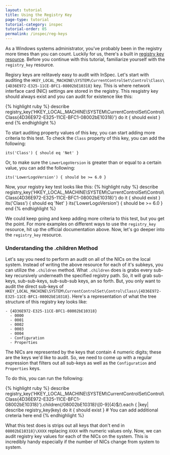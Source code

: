 ```yaml
---
layout: tutorial
title: Using the Registry Key
page-type: tutorial
tutorial-category: inspec
tutorial-order: 05
permalink: /inspec/reg-keys
---
```


As a Windows systems administrator, you've probably been in the registry more times than you can count. Luckily for us, there's a built in <a href="http://inspec.io/docs/reference/resources/registry_key/">registry key resource</a>. Before you continue with this tutorial, familiarize yourself with the `registry_key` resource.

Regisry keys are relitavely easy to audit with InSpec. Let's start with auditing the `HKEY_LOCAL_MACHINE\SYSTEM\CurrentControlSet\Control\Class\{4D36E972-E325-11CE-BFC1-08002bE10318}` key. This is where network interface card (NIC) settings are stored in the registry. This resgistry key should always exist and you can audit for existence like this:

{% highlight ruby %}
describe registry_key('HKEY_LOCAL_MACHINE\SYSTEM\CurrentControlSet\Control\Class\{4D36E972-E325-11CE-BFC1-08002bE10318}') do
  it { should exist }
end
{% endhighlight %}

To start auditing property values of this key, you can start adding more criteria to this test. To check the `Class` property of this key, you can add the following:
```
its('Class') { should eq 'Net' }
```

Or, to make sure the `LowerLogoVersion` is greater than or equal to a certain value, you can add the following:
```
its('LowerLogoVersion') { should be >= 6.0 }
```

Now, your registry key test looks like this:
{% highlight ruby %}
describe registry_key('HKEY_LOCAL_MACHINE\SYSTEM\CurrentControlSet\Control\Class\{4D36E972-E325-11CE-BFC1-08002bE10318}') do
  it { should exist }
  its('Class') { should eq 'Net' }
  its('LowerLogoVersion') { should be >= 6.0 }
end
{% endhighlight %}

We could keep going and keep adding more criteria to this test, but you get the point. For more examples on different ways to use the `registry_key` resource, hit up the official documentation above. Now, let's go deeper into the `registry_key` resource.

<h3>Understanding the .children Method</h3>

Let's say you need to perform an audit on all of the NICs on the local system. Instead of writing the above resource for each of it's subkeys, you can utilize the `.children` method. What `.children` does is grabs every sub-key recursively underneath the specified registry path. So, it will grab sub-keys, sub-sub-keys, sub-sub-sub keys, an so forth. But, you only want to audit the direct sub-keys of `HKEY_LOCAL_MACHINE\SYSTEM\CurrentControlSet\Control\Class\{4D36E972-E325-11CE-BFC1-08002bE10318}`. Here's a representation of what the tree structure of this registry key looks like:

```
- {4D36E972-E325-11CE-BFC1-08002bE10318}
  - 0000
  - 0001
  - 0002
  - 0003
  - 0004
  - Configuration
  - Properties
```
The NICs are represented by the keys that contain 4 numeric digits; these are the keys we'd like to audit. So, we need to come up with a regular expression that filters out all sub-keys as well as the `Configuration` and `Properties` keys.

To do this, you can run the following:

{% highlight ruby %}
describe registry_key('HKEY_LOCAL_MACHINE\SYSTEM\CurrentControlSet\Control\Class\{4D36E972-E325-11CE-BFC1-08002bE10318}').children(/08002bE10318\}\\[0-9]{4}$/).each { |key|
  describe registry_key(key) do
    it { should exist }
    # You can add additional creteria here
  end
{% endhighlight %}

What this test does is strips out all keys that don't end in `08002bE10318}\XXXX` replacing `XXXX` with numeric values only. Now, we can audit registry key values for each of the NICs on the system. This is incredibly handy especially if the number of NICs change from system to system.
